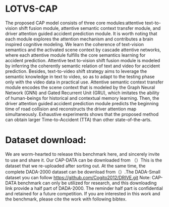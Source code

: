 # LOTVS-CAP
The proposed CAP model consists of three core modules:attentive text-to-vision shift fusion module, attentive semantic context transfer module, and driver attention guided accident prediction module. It is worth noting that each module explores the attention mechanism and contributes a brain inspired cognitive modeling. We learn the coherence of text-vision semantics and the activated scene context by cascade attentive networks, where each attentive module fulfills the core semantics learning for accident prediction. Attentive text to-vision shift fusion module is modeled by inferring the coherently semantic relation of text and video for accident prediction. Besides, text-to-video shift strategy aims to leverage the semantic knowledge in text to video, so as to adapt to the testing phase only with the video data in practical use. Attentive semantic context transfer module encodes the scene context that is modeled by the Graph Neural Network (GNN) and Gated Recurrent Unit (GRU),
which imitates the ability of human-beings for historical and contextual memory learning. Then, the driver attention guided accident prediction module predicts the beginning time of road collision and reconstructs the driver attention map simultaneously. Exhaustive experiments shows that the proposed method can obtain larger Time-to-Accident (TTA) than other state-of-the-arts.
# Dataset download:
We are worm-hearted to release this benchmark here, and sincerely invite to use and share it. Our CAP-DATA can be downloaded from （）This is the dataset that we re-uploaded after sorting out. 
At the same time, the complete DADA-2000 dataset can be download from（）.The DADA-Small dataset you can follow https://github.com/Cogito2012/DRIVE.git
Note: CAP-DATA benchmark can only be utilized for research, and this downloading link provide a half part of DADA-2000. The reminder half part is confidential and retained for a future competition. If you are interested in this work and the benchmark, please cite the work with following bibtex.
